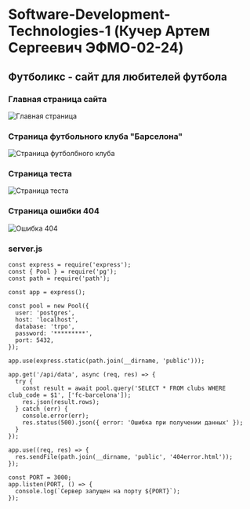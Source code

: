 # Software-Development-Technologies-1 (Кучер Артем Сергеевич ЭФМО-02-24)
## Футболикс - сайт для любителей футбола
### Главная страница сайта
![Главная страница](https://github.com/user-attachments/assets/3feda39e-5ad8-4457-ad2a-567f5fcb29cd)
### Страница футбольного клуба "Барселона"
![Страница футболбного клуба](https://github.com/user-attachments/assets/f8b03f60-4a8c-454b-a865-a969f3db1215)

### Страница теста
![Страница теста](https://github.com/user-attachments/assets/28bd7047-8bbf-426a-a2b8-47f7d4c66427)

### Страница ошибки 404
![Ошибка 404](https://github.com/user-attachments/assets/03ce178c-1630-4aa3-9b11-c7967d23e79c)

### server.js
```
const express = require('express');
const { Pool } = require('pg');
const path = require('path');

const app = express();

const pool = new Pool({
  user: 'postgres',
  host: 'localhost',
  database: 'trpo',
  password: '*********',
  port: 5432,
});

app.use(express.static(path.join(__dirname, 'public')));

app.get('/api/data', async (req, res) => {
  try {
    const result = await pool.query('SELECT * FROM clubs WHERE club_code = $1', ['fc-barcelona']);
    res.json(result.rows);
  } catch (err) {
    console.error(err);
    res.status(500).json({ error: 'Ошибка при получении данных' });
  }
});

app.use((req, res) => {
  res.sendFile(path.join(__dirname, 'public', '404error.html'));
});

const PORT = 3000;
app.listen(PORT, () => {
  console.log(`Сервер запущен на порту ${PORT}`);
});
```
